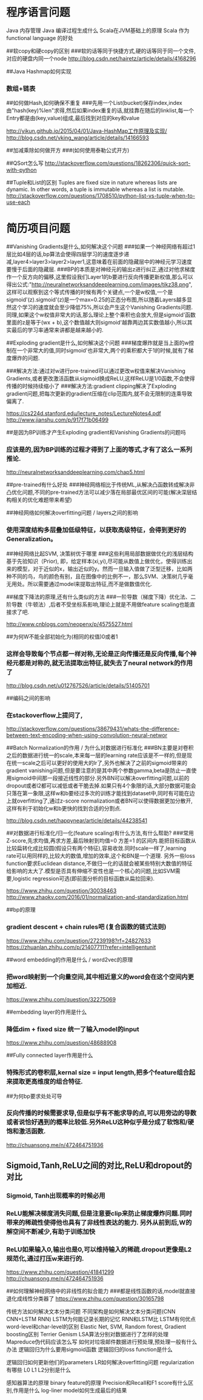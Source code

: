 # 程序语言问题

Java 内存管理
Java 编译过程生成什么
Scala在JVM基础上的原理
Scala 作为 functional language 的好处

##软copy和硬copy的区别
###软的话等同于快捷方式,硬的话等同于同一个文件,对应的硬盘内同一个node
http://blog.csdn.net/hairetz/article/details/4168296

##Java Hashmap如何实现 
### 数组+链表
##如何做Hash,如何确保不重复
###先用一个List(bucket)保存index,index由"hash(key)%len"求得,然后如果index重复的话,就挂靠在随后的linklist,每一个Entry都是由(key,value)组成,最后找到对应的key和value

http://yikun.github.io/2015/04/01/Java-HashMap工作原理及实现/
http://blog.csdn.net/vking_wang/article/details/14166593


##加减乘除如何做开方
###(如何使用泰勒公式开方)


##QSort怎么写
http://stackoverflow.com/questions/18262306/quick-sort-with-python

##Tuple和List的区别
Tuples are fixed size in nature whereas lists are dynamic.
In other words, a tuple is immutable whereas a list is mutable.
http://stackoverflow.com/questions/1708510/python-list-vs-tuple-when-to-use-each

# 简历项目问题

##Vanishing Gradients是什么,如何解决这个问题
###如果一个神经网络有超过1层比如4层的话,bp算法会使得四层学习的速度逐步递减,layer4>layer3>layer2>layer1,这意味着在前面的隐藏层中的神经元学习速度要慢于后面的隐藏层.
###BP的本质是对神经元的输出z进行纠正,通过对他求梯度作一个反方向的偏移,这里假设我们Layer1的b要进行反向传播更新权值,那么可以得出公式:"http://neuralnetworksanddeeplearning.com/images/tikz38.png", 这样可以观察到这个等式传播的时候有两个关键点,一个是w权值,一个是sigmoid'(z).sigmoid'(z)是一个max=0.25的正态分布图,所以随着Layers越多显然这个学习的速度就会至少降低75%,所以会产生这个Vanishing Gradients问题.同理,如果这个w权值非常大的话,那么理论上整个乘积也会放大,但是sigmoid'函数里面的z是等于(wx + b),这个数值越大则sigmoid'越靠两边其实数值越小,所以其实最后的学习率通常来讲都是越来越小的.

##Exploding gradient是什么,如何解决这个问题
###梯度爆炸就是当上面的w控制在一个非常大的值,同时sigmoid'也非常大,两个的乘积都大于1的时候,就有了梯度爆炸的问题.

###解决方法:通过对w进行pre-trained可以通过更改w权值来解决Vanishing Gradients,或者更改激活函数从sigmoid换成ReLU,这样ReLU是1/0函数,不会使得传播的时候持续缩小了
###解决方法:gradient clipping解决了Exploding gradient问题,把每次更新的gradient压缩在clip范围内,就不会无限制的连乘导致偏离了.

https://cs224d.stanford.edu/lecture_notes/LectureNotes4.pdf
http://www.jianshu.com/p/917f71b06499

##是因为BP训练才产生Exploding gradient和Vanishing Gradients的问题吗
### 应该是的,因为BP训练的过程才得到了上面的等式,才有了这么一系列推论.

http://neuralnetworksanddeeplearning.com/chap5.html

##pre-trained有什么好处
###神经网络相比于传统ML,从解决凸函数转成解决非凸优化问题,不同的pre-trained方法可以减少落在局部最优区间的可能(解决深层结构相关的优化难题带来希望)

##神经网络如何解决overfitting问题 / layers之间的影响
### 使用深度结构多层叠加低级特征，以获取高级特征，会得到更好的Generalization。

##神经网络比起SVM, 决策树优于哪里
###这些利用局部数据做优化的浅层结构基于先验知识（Prior), 即，给定样本(xi,yi),尽可能从数值上做优化，使得训练出来的模型，对于近似的x，输出近似的y。然而一旦输入值做了泛型迁移，比如两种不同的鸟，鸟的颜色有别，且在图像中的比例不一，那么SVM、决策树几乎毫无用处。所以需要通过model来提取出特征,而不是做数值优化.

##梯度下降法的原理,还有什么类似的方法
###一阶导数（梯度下降）优化法、二阶导数（牛顿法）,后者不受坐标系影响,理论上就是不用做feature scaling也能直接求了吧.

http://www.cnblogs.com/neopenx/p/4575527.html


##为何W不能全部初始化为(相同的权值)0或者1
### 这样会导致每个节点都一样对称,无论是正向传播还是反向传播,每个神经元都是对称的,就无法提取出特征,就失去了neural network的作用了

http://blog.csdn.net/u012767526/article/details/51405701


##编码之间的影响
### 在stackoverflow上提问了,
http://stackoverflow.com/questions/38679431/whats-the-difference-between-text-encoding-when-using-convolution-neural-networ


##Batch Normalization的作用 / 为什么对数据进行标准化
###BN主要是对卷积之后的数据进行统一的scale,本来每一层的learning rate应该是不一样的,但是现在统一scale之后可以更好的使用大的lr了,另外也解决了之前的sigmoid带来的gradient vanishing问题,但是要注意的是其中两个参数gamma,beta是防止一直使用sigmoid中间那一段接近线性的部分.另外BN可以解决overfitting问题,以前的dropout或者l2都可以减低或者干脆去掉.如果只有4个象限的话,大部分数据可能会只落在第一象限,这样w和b要经过多次的训练才能找到dataset中,同时有可能在边上就overfitting了,通过z-score normalization或者BN可以使得数据更加分散开,这样有利于初始化w和b更快的找到合适的分割点.

http://blog.csdn.net/happynear/article/details/44238541

##对数据进行标准化/归一化(feature scaling)有什么方法,有什么帮助?
###常用Z-score,先求均值,再求方差,最后映射到均值=0 方差=1 的区间内.能把目标函数从比较扁转化成比较圆(假设只有两个特征),容易收敛.同时scale一样了,learning rate可以用同样的,比较大的数值,增加的效率,这个和BN是一个道理. 另外一些loss function要求Euclidean distance,不做归一化的话就会被某些特别大数值的特征给影响的太大了.模型是否具有伸缩不变性也是一个核心的问题,比如SVM需要,logistic regression可选(即前面分析的目标函数从扁拉回来).

https://www.zhihu.com/question/30038463
http://www.zhaokv.com/2016/01/normalization-and-standardization.html

##bp的原理
### gradient descent + chain rules吧 (复合函数的链式法则)

https://www.zhihu.com/question/27239198?rf=24827633
https://zhuanlan.zhihu.com/p/21407711?refer=intelligentunit

##word embedding的作用是什么 / word2vec的原理
### 把word映射到一个向量空间,其中相近意义的word会在这个空间内更加相近.

https://www.zhihu.com/question/32275069

##embedding layer的作用是什么
### 降低dim + fixed size 统一了输入model的input

https://www.zhihu.com/question/48688908

##Fully connected layer作用是什么
### 特殊形式的卷积层,kernal size = input length,把多个feature组合起来提取更高维度的组合特征.

##为何bp要求处处可导
### 反向传播的时候需要求导,但是似乎有不能求导的点,可以用旁边的导数或者说恰好遇到的概率比较低.另外ReLU这种似乎是分成了软饱和/硬饱和激活函数.

http://chuansong.me/n/472464751936

## Sigmoid,Tanh,ReLU之间的对比,ReLU和dropout的对比
### Sigmoid, Tanh出现概率的时候必用
### ReLU能解决梯度消失问题,但是注意要clip来防止梯度爆炸问题.同时带来的稀疏性使得他也具有了非线性表达的能力. 另外从前到后,W的解空间不断减少,有助于训练加快
### ReLU如果输入0,输出也是0,可以维持输入的稀疏.dropout更像是L2规范化,通过打压w来进行的.

https://www.zhihu.com/question/41841299
http://chuansong.me/n/472464751936


##如何理解神经网络中的非线性的拟合能力
###都是线性函数的话,model就直接退化成线性分类器了
https://www.zhihu.com/question/30165798


传统方法如何解决文本分类问题
不同架构是如何解决文本分类问题(CNN CNN+LSTM RNN)
LSTM为何能记录长期的记忆
RNN和LSTM比 LSTM有何优点
word-level和char-level的区别
Elastic Net, SVM, Random forest, Gradient boosting区别
Terrier Genism LSA算法分别对数据进行了怎样的处理
Mapreduce伪代码应该怎么写
如何对垃圾邮件数据进行预处理,预处理一般有什么办法
逻辑回归为什么要用sigmoid函数
逻辑回归的loss function是什么

逻辑回归如何更新他们的parameters
LR如何解决overfitting问题
regularization有哪些 L0 L1 L2分别是什么

感知器算法的原理
binary feature的原理
Precision和Recall和F1 score有什么区别,作用是什么
log-liner model如何生成最后的结果



